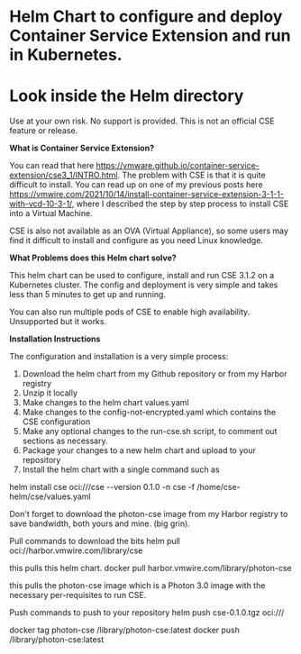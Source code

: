 # Helm Chart to configure and deploy Container Service Extension and run in Kubernetes.

# Look inside the Helm directory

Use at your own risk. No support is provided. This is not an official CSE feature or release.

**What is Container Service Extension?**

You can read that here https://vmware.github.io/container-service-extension/cse3_1/INTRO.html. The problem with CSE is that it is quite difficult to install. You can read up on one of my previous posts here https://vmwire.com/2021/10/14/install-container-service-extension-3-1-1-with-vcd-10-3-1/, where I described the step by step process to install CSE into a Virtual Machine.

CSE is also not available as an OVA (Virtual Appliance), so some users may find it difficult to install and configure as you need Linux knowledge.

**What Problems does this Helm chart solve?**

This helm chart can be used to configure, install and run CSE 3.1.2 on a Kubernetes cluster. The config and deployment is very simple and takes less than 5 minutes to get up and running.

You can also run multiple pods of CSE to enable high availability. Unsupported but it works.

**Installation Instructions**

The configuration and installation is a very simple process:

1. Download the helm chart from my Github repository or from my Harbor registry
2. Unzip it locally
3. Make changes to the helm chart values.yaml
4. Make changes to the config-not-encrypted.yaml which contains the CSE configuration
5. Make any optional changes to the run-cse.sh script, to comment out sections as necessary.
6. Package your changes to a new helm chart and upload to your repository
7. Install the helm chart with a single command such as

helm install cse oci://<your-registry>/cse --version 0.1.0 -n cse -f /home/cse-helm/cse/values.yaml

Don't forget to download the photon-cse image from my Harbor registry to save bandwidth, both yours and mine. (big grin).

Pull commands to download the bits
helm pull oci://harbor.vmwire.com/library/cse

this pulls this helm chart.
docker pull harbor.vmwire.com/library/photon-cse

this pulls the photon-cse image which is a Photon 3.0 image with the necessary per-requisites to run CSE.

Push commands to push to your repository
helm push cse-0.1.0.tgz oci://<your-registry>/

docker tag photon-cse <your-registry>/library/photon-cse:latest
docker push <your-registry>/library/photon-cse:latest
